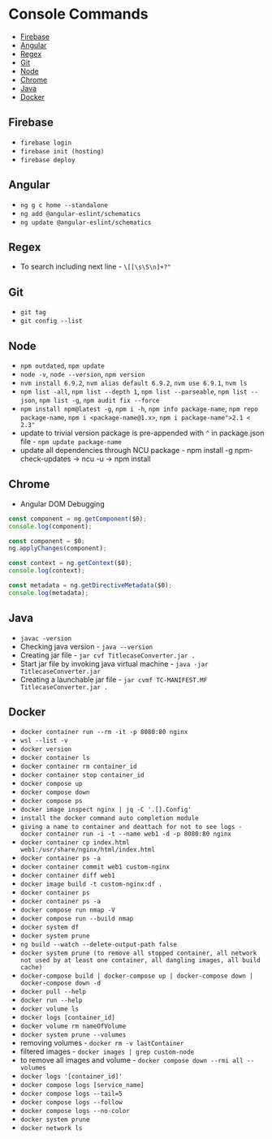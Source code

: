 # Console Commands

- [Firebase](#firebase)
- [Angular](#angular)
- [Regex](#regex)
- [Git](#git)
- [Node](#node)
- [Chrome](#chrome)
- [Java](#java)
- [Docker](#docker)

## Firebase

- `firebase login`
- `firebase init (hosting)`
- `firebase deploy`

## Angular

- `ng g c home --standalone`
- `ng add @angular-eslint/schematics`
- `ng update @angular-eslint/schematics`

## Regex

- To search including next line - `\[[\s\S\n]+?"`

## Git

- `git tag`
- `git config --list`

## Node

- `npm outdated`, `npm update`
- `node -v`, `node --version`, `npm version`
- `nvm install 6.9.2`, `nvm alias default 6.9.2`, `nvm use 6.9.1`, `nvm ls`
- `npm list -all`, `npm list --depth 1`, `npm list --parseable`, `npm list --json`, `npm list -g`, `npm audit fix --force`
- `npm install npm@latest -g`, `npm i -h`, `npm info package-name`, `npm repo package-name`, `npm i <package-name@1.x>`, `npm i package-name">2.1 < 2.3"`
- update to trivial version package is pre-appended with `^` in package.json file - `npm update package-name`
- update all dependencies through NCU package - npm install -g npm-check-updates -> ncu -u -> npm install

## Chrome

- Angular DOM Debugging

```typescript
const component = ng.getComponent($0);
console.log(component);

const component = $0;
ng.applyChanges(component);

const context = ng.getContext($0);
console.log(context);

const metadata = ng.getDirectiveMetadata($0);
console.log(metadata);
```

## Java

- `javac -version`
- Checking java version - `java --version`
- Creating jar file - `jar cvf TitlecaseConverter.jar .`
- Start jar file by invoking java virtual machine - `java -jar TitlecaseConverter.jar`
- Creating a launchable jar file - `jar cvmf TC-MANIFEST.MF TitlecaseConverter.jar .`

## Docker

- `docker container run --rm -it -p 8080:80 nginx`
- `wsl --list -v`
- `docker version`
- `docker container ls`
- `docker container rm container_id`
- `docker container stop container_id`
- `docker compose up`
- `docker compose down`
- `docker compose ps`
- `docker image inspect nginx | jq -C '.[].Config'`
- `install the docker command auto completion module`
- `giving a name to container and deattach for not to see logs - docker container run -i -t --name web1 -d -p 8080:80 nginx`
- `docker container cp index.html web1:/usr/share/nginx/html/index.html`
- `docker container ps -a`
- `docker container commit web1 custom-nginx`
- `docker container diff web1`
- `docker image build -t custom-nginx:df .`
- `docker container ps`
- `docker container ps -a`
- `docker compose run nmap -V`
- `docker compose run --build nmap`
- `docker system df`
- `docker system prune`
- `ng build --watch --delete-output-path false`
- `docker system prune (to remove all stopped container, all network not used by at least one container, all dangling images, all build cache)`
- `docker-compose build | docker-compose up | docker-compose down | docker-compose down -d`
- `docker pull --help`
- `docker run --help`
- `docker volume ls`
- `docker logs [container_id]`
- `docker volume rm nameOfVolume`
- `docker system prune --volumes`
- removing volumes - `docker rm -v lastContainer`
- filtered images - `docker images | grep custom-node`
- to remove all images and volume - `docker compose down --rmi all --volumes`
- `docker logs '[container_id]'`
- `docker compose logs [service_name]`
- `docker compose logs --tail=5`
- `docker compose logs --follow`
- `docker compose logs --no-color`
- `docker system prune`
- `docker network ls`
